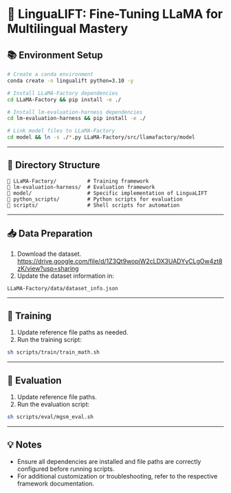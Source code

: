 # 🚀 LinguaLIFT: Fine-Tuning LLaMA for Multilingual Mastery

## 📚 Environment Setup
```bash
# Create a conda environment
conda create -n lingualift python=3.10 -y

# Install LLaMA-Factory dependencies
cd LLaMA-Factory && pip install -e ./

# Install lm-evaluation-harness dependencies
cd lm-evaluation-harness && pip install -e ./

# Link model files to LLaMA-Factory
cd model && ln -s ./*.py LLaMA-Factory/src/llamafactory/model
```

---

## 📂 Directory Structure

```
📁 LLaMA-Factory/          # Training framework
📁 lm-evaluation-harness/  # Evaluation framework
📁 model/                  # Specific implementation of LinguaLIFT
📁 python_scripts/         # Python scripts for evaluation
📁 scripts/                # Shell scripts for automation
```

---

## 📥 Data Preparation
1. Download the dataset.
https://drive.google.com/file/d/1Z3Qt9wopjW2cLDX3UADYyCLgOw4zt8zK/view?usp=sharing
2. Update the dataset information in:
```
LLaMA-Factory/data/dataset_info.json
```

---

## 🎯 Training
1. Update reference file paths as needed.
2. Run the training script:
```bash
sh scripts/train/train_math.sh
```

---

## 🧪 Evaluation
1. Update reference file paths.
2. Run the evaluation script:
```bash
sh scripts/eval/mgsm_eval.sh
```

---

## 💡 Notes
- Ensure all dependencies are installed and file paths are correctly configured before running scripts.
- For additional customization or troubleshooting, refer to the respective framework documentation.
